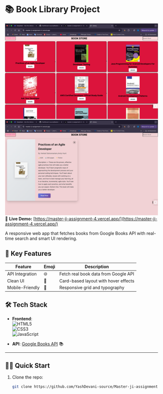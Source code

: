 # 📚 Book Library Project

  
![Book Library App Screensho](image.png)
![Book Library App Screensho](image-1.png)
🔗 **Live Demo:** [https://master-ji-assignment-4.vercel.app/](https://master-ji-assignment-4.vercel.app/)

A responsive web app that fetches books from Google Books API with real-time search and smart UI rendering.

## 🌟 Key Features
| Feature          | Emoji | Description                          |
|------------------|-------|--------------------------------------|
| API Integration  | 🌐    | Fetch real book data from Google API 
| Clean UI         | 🎨    | Card-based layout with hover effects |
| Mobile-Friendly  | 📱    | Responsive grid and typography       |

## 🛠️ Tech Stack  
- **Frontend**:  
  ![HTML5](https://img.shields.io/badge/-HTML5-E34F26?logo=html5&logoColor=white)  
  ![CSS3](https://img.shields.io/badge/-CSS3-1572B6?logo=css3&logoColor=white)  
  ![JavaScript](https://img.shields.io/badge/-JavaScript-F7DF1E?logo=javascript&logoColor=black)  

- **API**: [Google Books API](https://developers.google.com/books) 📚  

---

## 🏃‍♂️ Quick Start  
1. Clone the repo:  
   ```bash
   git clone https://github.com/YashDevani-source/Master-ji-assignment-4 && cd Master-ji-assignment-4

